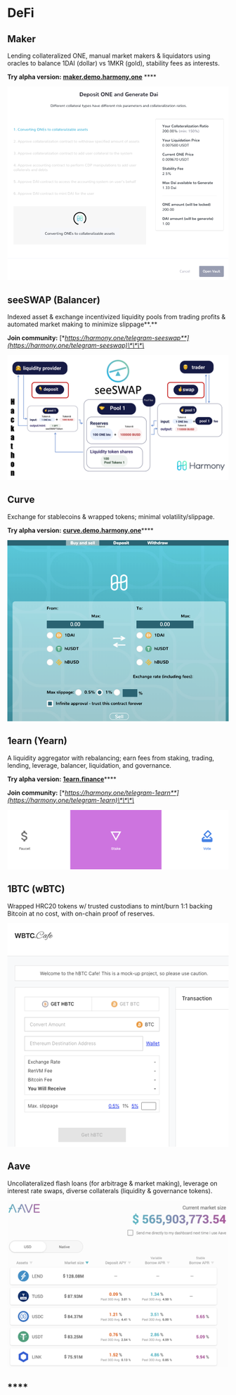 # DeFi

## **Maker**

Lending collateralized ONE, manual market makers & liquidators using oracles to balance 1DAI \(dollar\) vs 1MKR \(gold\), stability fees as interests.

**Try alpha version:** [**maker.demo.harmony.one**](https://maker.demo.harmony.one) ****



![](../.gitbook/assets/image%20%28205%29.png)

## **seeSWAP \(Balancer\)**

Indexed asset & exchange  incentivized liquidity pools from trading profits & automated market making to minimize slippage**.**

**Join community:** [**https://harmony.one/telegram-seeswap**](https://harmony.one/telegram-seeswap)\*\*\*\*

![](../.gitbook/assets/image%20%28201%29.png)

## **Curve**

Exchange for stablecoins & wrapped tokens; minimal volatility/slippage.

**Try alpha version:** [**curve.demo.harmony.one**](http://curve.demo.harmony.one)\*\*\*\*

![](../.gitbook/assets/image%20%28206%29.png)

## **1earn \(Yearn\)**

A liquidity aggregator with rebalancing; earn fees from staking, trading, lending, leverage, balancer, liquidation, and governance.

**Try alpha version:** [**1earn.finance**](https://1earn.finance)\*\*\*\*

**Join community:** [**https://harmony.one/telegram-1earn**](https://harmony.one/telegram-1earn)\*\*\*\*

![](../.gitbook/assets/image%20%28204%29.png)

## **1BTC \(wBTC\)**

Wrapped HRC20 tokens w/ trusted custodians to mint/burn 1:1 backing Bitcoin at no cost, with on-chain proof of reserves.

![](../.gitbook/assets/image%20%28202%29.png)

## **Aave**

Uncollateralized flash loans \(for arbitrage & market making\), leverage on interest rate swaps, diverse collaterals \(liquidity & governance tokens\).

![](../.gitbook/assets/image%20%28203%29.png)

## \*\*\*\*

